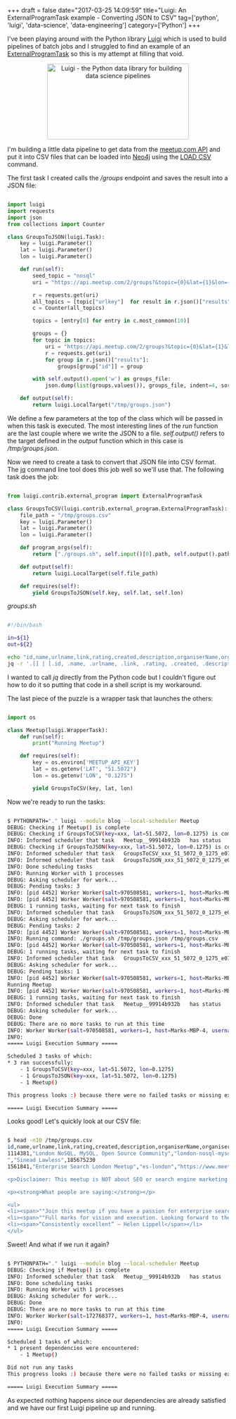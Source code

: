 +++
draft = false
date="2017-03-25 14:09:59"
title="Luigi: An ExternalProgramTask example - Converting JSON to CSV"
tag=['python', 'luigi', 'data-science', 'data-engineering']
category=['Python']
+++

<p>
I've been playing around with the Python library <a href="https://github.com/spotify/luigi">Luigi</a> which is used to build pipelines of batch jobs and I struggled to find an example of an <a href="http://luigi.readthedocs.io/en/stable/_modules/luigi/contrib/external_program.html#ExternalProgramTask">ExternalProgramTask</a> so this is my attempt at filling that void.
</p>


<div align="center">
<img src="{{<siteurl>}}/uploads/2017/03/luigi.png" alt="Luigi - the Python data library for building data science pipelines" width="322" height="172" class="alignnone size-full wp-image-7069" />
</div>

<p>
I'm building a little data pipeline to get data from the <a href="https://www.meetup.com/meetup_api/">meetup.com API</a> and put it into CSV files that can be loaded into <a href="https://neo4j.com/developer/">Neo4j</a> using the <a href="https://neo4j.com/developer/guide-import-csv/">LOAD CSV</a> command.
</p>


<p>
The first task I created calls the <cite>/groups</cite> endpoint and saves the result into a JSON file:
</p>



~~~python

import luigi
import requests
import json
from collections import Counter

class GroupsToJSON(luigi.Task):
    key = luigi.Parameter()
    lat = luigi.Parameter()
    lon = luigi.Parameter()

    def run(self):
        seed_topic = "nosql"
        uri = "https://api.meetup.com/2/groups?&topic={0}&lat={1}&lon={2}&key={3}".format(seed_topic, self.lat, self.lon, self.key)

        r = requests.get(uri)
        all_topics = [topic["urlkey"]  for result in r.json()["results"] for topic in result["topics"]]
        c = Counter(all_topics)

        topics = [entry[0] for entry in c.most_common(10)]

        groups = {}
        for topic in topics:
            uri = "https://api.meetup.com/2/groups?&topic={0}&lat={1}&lon={2}&key={3}".format(topic, self.lat, self.lon, self.key)
            r = requests.get(uri)
            for group in r.json()["results"]:
                groups[group["id"]] = group

        with self.output().open('w') as groups_file:
            json.dump(list(groups.values()), groups_file, indent=4, sort_keys=True)

    def output(self):
        return luigi.LocalTarget("/tmp/groups.json")
~~~

<p>
We define a few parameters at the top of the class which will be passed in when this task is executed. The most interesting lines of the  <cite>run</cite> function are the last couple where we write the JSON to a file. <cite>self.output()</cite> refers to the target defined in the <cite>output</cite> function which in this case is <cite>/tmp/groups.json</cite>. 
</p>


<p>
Now we need to create a task to convert that JSON file into CSV format. The <a href="https://stedolan.github.io/jq/">jq</a> command line tool does this job well so we'll use that. The following task does the job:
</p>



~~~python

from luigi.contrib.external_program import ExternalProgramTask

class GroupsToCSV(luigi.contrib.external_program.ExternalProgramTask):
    file_path = "/tmp/groups.csv"
    key = luigi.Parameter()
    lat = luigi.Parameter()
    lon = luigi.Parameter()

    def program_args(self):
        return ["./groups.sh", self.input()[0].path, self.output().path]

    def output(self):
        return luigi.LocalTarget(self.file_path)

    def requires(self):
        yield GroupsToJSON(self.key, self.lat, self.lon)
~~~

<p><cite>groups.sh</cite></p>


~~~bash

#!/bin/bash

in=${1}
out=${2}

echo "id,name,urlname,link,rating,created,description,organiserName,organiserMemberId" > ${out}
jq -r '.[] | [.id, .name, .urlname, .link, .rating, .created, .description, .organizer.name, .organizer.member_id] | @csv' ${in} >> ${out}
~~~

<p>
I wanted to call <cite>jq</cite> directly from the Python code but I couldn't figure out how to do it so putting that code in a shell script  is my workaround. 
</p>


<p>
The last piece of the puzzle is a wrapper task that launches the others:
</p>



~~~python

import os

class Meetup(luigi.WrapperTask):
    def run(self):
        print("Running Meetup")

    def requires(self):
        key = os.environ['MEETUP_API_KEY']
        lat = os.getenv('LAT', "51.5072")
        lon = os.getenv('LON', "0.1275")

        yield GroupsToCSV(key, lat, lon)
~~~

<p>
Now we're ready to run the tasks:
</p>



~~~bash

$ PYTHONPATH="." luigi --module blog --local-scheduler Meetup
DEBUG: Checking if Meetup() is complete
DEBUG: Checking if GroupsToCSV(key=xxx, lat=51.5072, lon=0.1275) is complete
INFO: Informed scheduler that task   Meetup__99914b932b   has status   PENDING
DEBUG: Checking if GroupsToJSON(key=xxx, lat=51.5072, lon=0.1275) is complete
INFO: Informed scheduler that task   GroupsToCSV_xxx_51_5072_0_1275_e07372cebf   has status   PENDING
INFO: Informed scheduler that task   GroupsToJSON_xxx_51_5072_0_1275_e07372cebf   has status   PENDING
INFO: Done scheduling tasks
INFO: Running Worker with 1 processes
DEBUG: Asking scheduler for work...
DEBUG: Pending tasks: 3
INFO: [pid 4452] Worker Worker(salt=970508581, workers=1, host=Marks-MBP-4, username=markneedham, pid=4452) running   GroupsToJSON(key=xxx, lat=51.5072, lon=0.1275)
INFO: [pid 4452] Worker Worker(salt=970508581, workers=1, host=Marks-MBP-4, username=markneedham, pid=4452) done      GroupsToJSON(key=xxx, lat=51.5072, lon=0.1275)
DEBUG: 1 running tasks, waiting for next task to finish
INFO: Informed scheduler that task   GroupsToJSON_xxx_51_5072_0_1275_e07372cebf   has status   DONE
DEBUG: Asking scheduler for work...
DEBUG: Pending tasks: 2
INFO: [pid 4452] Worker Worker(salt=970508581, workers=1, host=Marks-MBP-4, username=markneedham, pid=4452) running   GroupsToCSV(key=xxx, lat=51.5072, lon=0.1275)
INFO: Running command: ./groups.sh /tmp/groups.json /tmp/groups.csv
INFO: [pid 4452] Worker Worker(salt=970508581, workers=1, host=Marks-MBP-4, username=markneedham, pid=4452) done      GroupsToCSV(key=xxx, lat=51.5072, lon=0.1275)
DEBUG: 1 running tasks, waiting for next task to finish
INFO: Informed scheduler that task   GroupsToCSV_xxx_51_5072_0_1275_e07372cebf   has status   DONE
DEBUG: Asking scheduler for work...
DEBUG: Pending tasks: 1
INFO: [pid 4452] Worker Worker(salt=970508581, workers=1, host=Marks-MBP-4, username=markneedham, pid=4452) running   Meetup()
Running Meetup
INFO: [pid 4452] Worker Worker(salt=970508581, workers=1, host=Marks-MBP-4, username=markneedham, pid=4452) done      Meetup()
DEBUG: 1 running tasks, waiting for next task to finish
INFO: Informed scheduler that task   Meetup__99914b932b   has status   DONE
DEBUG: Asking scheduler for work...
DEBUG: Done
DEBUG: There are no more tasks to run at this time
INFO: Worker Worker(salt=970508581, workers=1, host=Marks-MBP-4, username=markneedham, pid=4452) was stopped. Shutting down Keep-Alive thread
INFO: 
===== Luigi Execution Summary =====

Scheduled 3 tasks of which:
* 3 ran successfully:
    - 1 GroupsToCSV(key=xxx, lat=51.5072, lon=0.1275)
    - 1 GroupsToJSON(key=xxx, lat=51.5072, lon=0.1275)
    - 1 Meetup()

This progress looks :) because there were no failed tasks or missing external dependencies

===== Luigi Execution Summary =====
~~~

<p>
Looks good! Let's quickly look at our CSV file:
</p>



~~~bash

$ head -n10 /tmp/groups.csv 
id,name,urlname,link,rating,created,description,organiserName,organiserMemberId
1114381,"London NoSQL, MySQL, Open Source Community","london-nosql-mysql","https://www.meetup.com/london-nosql-mysql/",4.28,1208505614000,"<p>Meet others in London interested in NoSQL, MySQL, and Open Source Databases.</p>
","Sinead Lawless",185675230
1561841,"Enterprise Search London Meetup","es-london","https://www.meetup.com/es-london/",4.66,1259157419000,"<p>Enterprise Search London is a meetup for anyone interested in building search and discovery experiences — from intranet search and site search, to advanced discovery applications and beyond.</p>

<p>Disclaimer: This meetup is NOT about SEO or search engine marketing.</p>

<p><strong>What people are saying:</strong></p>

<ul>
<li><span>""Join this meetup if you have a passion for enterprise search and user experience that you would like to share with other able-minded practitioners."" — Vegard Sandvold</span></li>
<li><span>""Full marks for vision and execution. Looking forward to the next Meetup."" — Martin White</span></li>
<li><span>“Consistently excellent” — Helen Lippell</span></li>
</ul>
~~~

<p>
Sweet! And what if we run it again?
</p>



~~~bash

$ PYTHONPATH="." luigi --module blog --local-scheduler Meetup
DEBUG: Checking if Meetup() is complete
INFO: Informed scheduler that task   Meetup__99914b932b   has status   DONE
INFO: Done scheduling tasks
INFO: Running Worker with 1 processes
DEBUG: Asking scheduler for work...
DEBUG: Done
DEBUG: There are no more tasks to run at this time
INFO: Worker Worker(salt=172768377, workers=1, host=Marks-MBP-4, username=markneedham, pid=4531) was stopped. Shutting down Keep-Alive thread
INFO: 
===== Luigi Execution Summary =====

Scheduled 1 tasks of which:
* 1 present dependencies were encountered:
    - 1 Meetup()

Did not run any tasks
This progress looks :) because there were no failed tasks or missing external dependencies

===== Luigi Execution Summary =====
~~~

<p>
As expected nothing happens since our dependencies are already satisfied and we have our first Luigi pipeline up and running.
</p>

